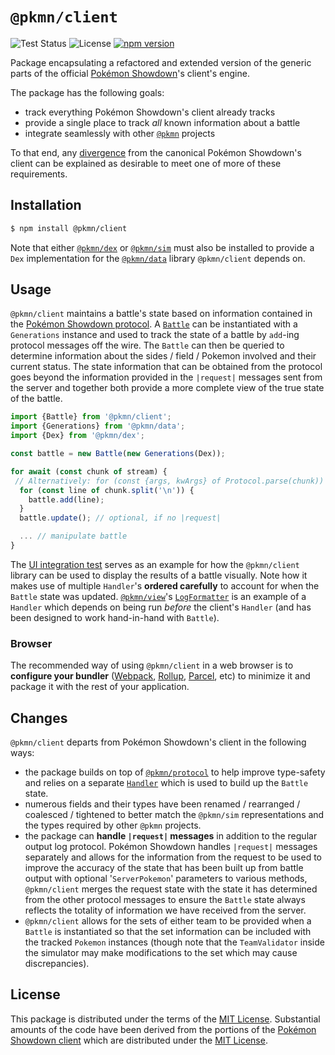 # `@pkmn/client`

![Test Status](https://github.com/pkmn/ps/workflows/Tests/badge.svg)
![License](https://img.shields.io/badge/License-MIT-blue.svg)
[![npm version](https://img.shields.io/npm/v/@pkmn/client.svg)](https://www.npmjs.com/package/@pkmn/client)

Package encapsulating a refactored and extended version of the generic parts of the official
[Pokémon Showdown](https://pokemonshowdown.com)'s client's engine.

The package has the following goals:

- track everything Pokémon Showdown's client already tracks
- provide a single place to track *all* known information about a battle
- integrate seamlessly with other [`@pkmn`](https://pkmn.cc/@pkmn/) projects

To that end, any [divergence](#changes) from the canonical Pokémon Showdown's client can be
explained as desirable to meet one of more of these requirements.

## Installation

```sh
$ npm install @pkmn/client
```

Note that either [`@pkmn/dex`](../dex) or [`@pkmn/sim`](../sim) must also be installed to provide
a `Dex` implementation for the [`@pkmn/data`](../data) library `@pkmn/client` depends on.

## Usage

`@pkmn/client` maintains a battle's state based on information contained in the [Pokémon Showdown
protocol](https://github.com/smogon/pokemon-showdown/blob/master/sim/SIM-PROTOCOL.md). A
[`Battle`](src/battle.ts) can be instantiated with a `Generations` instance and used to track the
state of a battle by `add`-ing protocol messages off the wire. The `Battle` can then be queried
to determine information about the sides / field / Pokemon involved and their current status. The
state information that can be obtained from the protocol goes beyond the information provided in
the `|request|` messages sent from the server and together both provide a more complete view of the
true state of the battle.

```ts
import {Battle} from '@pkmn/client';
import {Generations} from '@pkmn/data';
import {Dex} from '@pkmn/dex';

const battle = new Battle(new Generations(Dex));

for await (const chunk of stream) {
 // Alternatively: for (const {args, kwArgs} of Protocol.parse(chunk))
  for (const line of chunk.split('\n')) {
    battle.add(line);
  }
  battle.update(); // optional, if no |request|

  ... // manipulate battle
}
```

The [UI integration test](../integration/src/ui/index.ts) serves as an example for how the
`@pkmn/client` library can be used to display the results of a battle visually. Note how it makes
use of multiple `Handler`'s **ordered carefully** to account for when the `Battle` state was
updated. [`@pkmn/view`](../view)'s [`LogFormatter`](../view/src/log-formatter.ts) is an example of
a `Handler` which depends on being run *before* the client's `Handler` (and has been designed to
work hand-in-hand with `Battle`).

### Browser

The recommended way of using `@pkmn/client` in a web browser is to **configure your bundler**
([Webpack](https://webpack.js.org/), [Rollup](https://rollupjs.org/),
[Parcel](https://parceljs.org/), etc) to minimize it and package it with the rest of your
application.

## Changes

`@pkmn/client` departs from Pokémon Showdown's client in the following ways:

- the package builds on top of [`@pkmn/protocol`](../protocol) to help improve type-safety and
  relies on a separate [`Handler`](src/handler.ts) which is used to build up the `Battle` state.
- numerous fields and their types have been renamed / rearranged / coalesced / tightened to better
  match the `@pkmn/sim` representations and the types required by other `@pkmn` projects.
- the package can **handle `|request|` messages** in addition to the regular output log protocol.
  Pokémon Showdown handles `|request|` messages separately and allows for the information from the
  request to be used to improve the accuracy of the state that has been built up from battle output
  with optional '`ServerPokemon`' parameters to various methods, `@pkmn/client` merges the request
  state with the state it has determined from the other protocol messages to ensure the `Battle`
  state always reflects the totality of information we have received from the server.
- `@pkmn/client` allows for the sets of either team to be provided when a `Battle` is instantiated
  so that the set information can be included with the tracked `Pokemon` instances (though note that
  the `TeamValidator` inside the simulator may make modifications to the set which may cause
  discrepancies).

## License

This package is distributed under the terms of the [MIT License](LICENSE). Substantial amounts of
the code have been derived from the portions of the [Pokémon Showdown
client](https://github.com/smogon/pokemon-showdown-client) which are distributed under the [MIT
License](https://github.com/smogon/pokemon-showdown-client/blob/master/src/battle.ts#L6).
